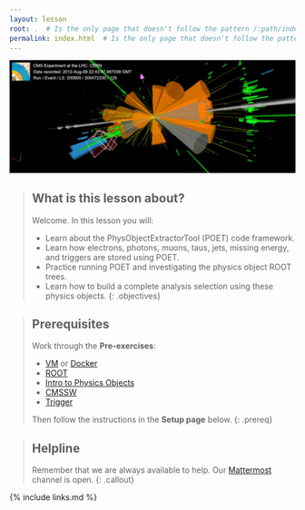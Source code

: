 ```yaml
---
layout: lesson
root: .  # Is the only page that doesn't follow the pattern /:path/index.html
permalink: index.html  # Is the only page that doesn't follow the pattern /:path/index.html
---
```

![](assets/img/eventDisplayObjects.JPG)

> ## What is this lesson about?
>
> Welcome.  In this lesson you will:
>
> - Learn about the PhysObjectExtractorTool (POET) code framework.
> - Learn how electrons, photons, muons, taus, jets, missing energy, and triggers are stored using POET.
> - Practice running POET and investigating the physics object ROOT trees.
> - Learn how to build a complete analysis selection using these physics objects. 
{: .objectives}

> ## Prerequisites
>
> Work through the **Pre-exercises**:
>  * [VM](https://cms-opendata-workshop.github.io/workshop2021-lesson-virtualmachine/) or [Docker](https://cms-opendata-workshop.github.io/workshop2021-lesson-docker/)
>  * [ROOT](https://cms-opendata-workshop.github.io/workshop2021-lesson-preexercise-cpp-and-root/)
>  * [Intro to Physics Objects](https://cms-opendata-workshop.github.io/workshop2021-lesson-introphysicsobjects/)
>  * [CMSSW](https://cms-opendata-workshop.github.io/workshop2021-lesson-cmssw/)
>  * [Trigger](https://cms-opendata-workshop.github.io/workshop2021-lesson-introtrigger/)
>
> Then follow the instructions in the **Setup page** below.
{: .prereq}

> ## Helpline
>
> Remember that we are always available to help.  Our [Mattermost](https://mattermost.web.cern.ch/cmsodws2021/channels/basic-physics-objects-lesson) channel is open.
{: .callout}

{% include links.md %}
